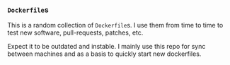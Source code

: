 ### `Dockerfile`s

This is a random collection of `Dockerfile`s.
I use them from time to time to test new software, pull-requests, patches, etc.

Expect it to be outdated and instable.
I mainly use this repo for sync between machines and as a basis to quickly start new dockerfiles.
